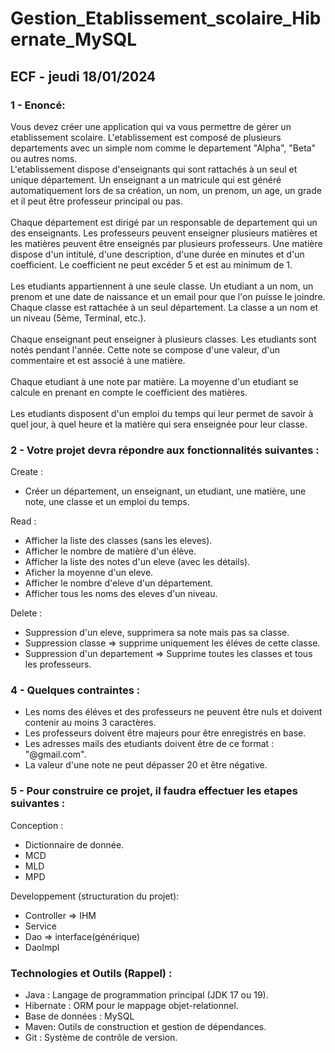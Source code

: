 # Gestion_Etablissement_scolaire_Hibernate_MySQL

## ECF - jeudi 18/01/2024

### 1 - Enoncé:

Vous devez créer une application qui va vous permettre de gérer un etablissement scolaire.
L'etablissement est composé de plusieurs departements avec un simple nom comme le departement "Alpha", "Beta" ou autres noms.</br>
L'etablissement dispose d'enseignants qui sont rattachés à un seul et unique département. Un enseignant a un matricule qui est généré automatiquement lors de sa création, un nom, un prenom, un age, un grade et il peut être professeur principal ou pas. <br/> <br/>
Chaque département est dirigé par un responsable de departement qui un des enseignants. Les professeurs peuvent enseigner plusieurs matières et les matières peuvent être enseignés par plusieurs professeurs. 
Une matière dispose d'un intitulé, d'une description, d'une durée en minutes et d'un coefficient. Le coefficient ne peut excéder 5 et est au minimum de 1. <br/> <br/>
Les etudiants appartiennent à une seule classe. Un etudiant a un nom, un prenom et une date de naissance et un email pour que l'on puisse le joindre. Chaque classe est rattachée à un seul département. La classe a un nom et un niveau (5ème, Terminal, etc.).<br/> <br/>
Chaque enseignant peut enseigner à plusieurs classes. Les etudiants sont notés pendant l'année. Cette note se compose d'une valeur, d'un commentaire et est associé à une matière. <br/> <br/>
Chaque etudiant à une note par matière. La moyenne d'un etudiant se calcule en prenant en compte le coefficient des matières. <br/> <br/>
Les etudiants disposent d'un emploi du temps qui leur permet de savoir à quel jour, à quel heure et la matière qui sera enseignée pour leur classe.

### 2 - Votre projet devra répondre aux fonctionnalités suivantes : 


Create : 

 - Créer un département, un enseignant, un etudiant, une matière, une note, une classe et un emploi du temps.
  
Read : 

 - Afficher la liste des classes (sans les eleves). 
 - Afficher le nombre de matière d'un élève. 
 - Afficher la liste des notes d'un eleve (avec les détails).
 - Aficher la moyenne d'un eleve.
 - Afficher le nombre d'eleve d'un département.
 - Afficher tous les noms des eleves d'un niveau.

Delete : 

 - Suppression d'un eleve, supprimera sa note mais pas sa classe.
 - Suppression classe => supprime uniquement les éléves de cette classe.
 - Suppression d'un departement => Supprime toutes les classes et tous les professeurs.
  

### 4 - Quelques contraintes : 

 - Les noms des éléves et des professeurs ne peuvent être nuls et doivent contenir au moins 3 caractères.
 - Les professeurs doivent être majeurs pour être enregistrés en base.
 - Les adresses mails des etudiants doivent être de ce format : "@gmail.com".
 - La valeur d'une note ne peut dépasser 20 et être négative.


### 5 - Pour construire ce projet, il faudra effectuer les etapes suivantes : 

Conception : 

 - Dictionnaire de donnée.
 - MCD
 - MLD
 - MPD

Developpement (structuration du projet): 

 - Controller => IHM
 - Service
 - Dao => interface(générique)
 - DaoImpl

### Technologies et Outils (Rappel) : 

 - Java : Langage de programmation principal (JDK 17 ou 19).
 - Hibernate : ORM pour le mappage objet-relationnel.
 - Base de données : MySQL
 - Maven: Outils de construction et gestion de dépendances.
 - Git : Système de contrôle de version.


